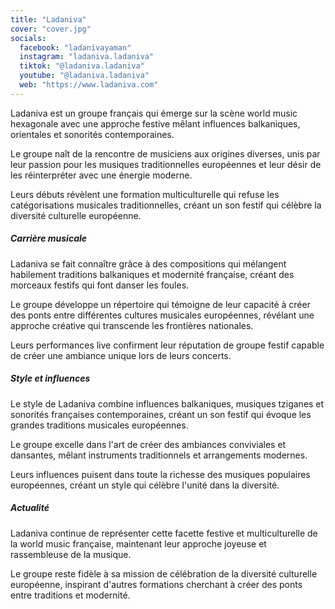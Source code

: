 ```yaml
---
title: "Ladaniva"
cover: "cover.jpg"
socials:
  facebook: "ladanivayaman"
  instagram: "ladaniva.ladaniva"
  tiktok: "@ladaniva.ladaniva"
  youtube: "@ladaniva.ladaniva"
  web: "https://www.ladaniva.com"
---
```


Ladaniva est un groupe français qui émerge sur la scène world music hexagonale avec une approche festive mêlant
influences balkaniques, orientales et sonorités contemporaines.

Le groupe naît de la rencontre de musiciens aux origines diverses, unis par leur passion pour les musiques
traditionnelles européennes et leur désir de les réinterpréter avec une énergie moderne.

Leurs débuts révèlent une formation multiculturelle qui refuse les catégorisations musicales traditionnelles, créant un
son festif qui célèbre la diversité culturelle européenne.

##### Carrière musicale

Ladaniva se fait connaître grâce à des compositions qui mélangent habilement traditions balkaniques et modernité
française, créant des morceaux festifs qui font danser les foules.

Le groupe développe un répertoire qui témoigne de leur capacité à créer des ponts entre différentes cultures musicales
européennes, révélant une approche créative qui transcende les frontières nationales.

Leurs performances live confirment leur réputation de groupe festif capable de créer une ambiance unique lors de leurs
concerts.

##### Style et influences

Le style de Ladaniva combine influences balkaniques, musiques tziganes et sonorités françaises contemporaines, créant un
son festif qui évoque les grandes traditions musicales européennes.

Le groupe excelle dans l'art de créer des ambiances conviviales et dansantes, mêlant instruments traditionnels et
arrangements modernes.

Leurs influences puisent dans toute la richesse des musiques populaires européennes, créant un style qui célèbre l'unité
dans la diversité.

##### Actualité

Ladaniva continue de représenter cette facette festive et multiculturelle de la world music française, maintenant leur
approche joyeuse et rassembleuse de la musique.

Le groupe reste fidèle à sa mission de célébration de la diversité culturelle européenne, inspirant d'autres formations
cherchant à créer des ponts entre traditions et modernité.
